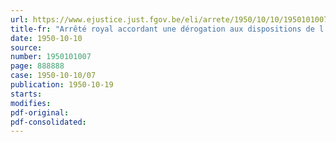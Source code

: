 ```yaml
---
url: https://www.ejustice.just.fgov.be/eli/arrete/1950/10/10/1950101007/justel
title-fr: "Arrêté royal accordant une dérogation aux dispositions de l'arrêté du Régent du 10 décembre 1949, accueillant une requête déposée par application de l'arrêté royal n° 62 du 13 janvier 1935, permettant l'institution d'une règlementation économique de la production et de la distribution et relative à l'industrie du caoutchouc"
date: 1950-10-10
source:
number: 1950101007
page: 888888
case: 1950-10-10/07
publication: 1950-10-19
starts:
modifies:
pdf-original:
pdf-consolidated:
---
```


